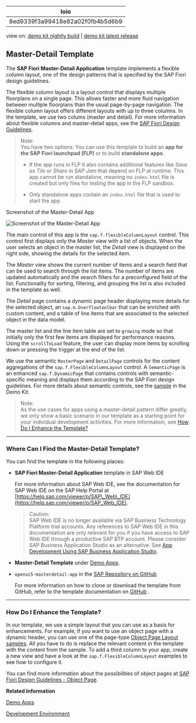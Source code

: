 <!-- loio8ed9339f3a99418e82a02f0fb4b5d6b9 -->

| loio |
| -----|
| 8ed9339f3a99418e82a02f0fb4b5d6b9 |

<div id="loio">

view on: [demo kit nightly build](https://openui5nightly.hana.ondemand.com/#/topic/8ed9339f3a99418e82a02f0fb4b5d6b9) | [demo kit latest release](https://openui5.hana.ondemand.com/#/topic/8ed9339f3a99418e82a02f0fb4b5d6b9)</div>

## Master-Detail Template

The **SAP Fiori Master-Detail Application** template implements a flexible column layout, one of the design patterns that is specified by the SAP Fiori design guidelines.

The flexible column layout is a layout control that displays multiple floorplans on a single page. This allows faster and more fluid navigation between multiple floorplans than the usual page-by-page navigation. The flexible column layout offers different layouts with up to three columns. In the template, we use two colums \(master and detail\). For more information about flexible columns and master-detail apps, see the  [SAP Fiori Design Guidelines](https://experience.sap.com/fiori-design-web/).

> Note:  
> You have two options: You can use this template to build an **app for the SAP Fiori launchpad \(FLP\)** or to build **standalone apps**.
> 
> -   If the app runs in FLP it also contains additional features like *Save as Tile* or *Share in SAP Jam* that depend on FLP at runtime. This app cannot be run standalone, meaning no `index.html` file is created but only files for testing the app in the FLP sandbox.
> 
> -   Only standalone apps contain an `index.html` file that is used to start the app.

   
  
<a name="loio8ed9339f3a99418e82a02f0fb4b5d6b9__fig_jjm_khh_bt"/>Screenshot of the Master-Detail App

 ![](loio2d145878ee8d475da971b21419109ce8_HiRes.jpg "Screenshot of the Master-Detail App") 

The main control of this app is the `sap.f.flexibleColumnLayout` control. This control first displays only the *Master* view with a list of objects. When the user selects an object in the master list, the *Detail* view is displayed on the right side, showing the details for the selected item.

The *Master* view shows the current number of items and a search field that can be used to search through the list items. The number of items are updated automatically and the search filters for a preconfigured field of the list. Functionality for sorting, filtering, and grouping the list is also included in the template as well.

The *Detail* page contains a dynamic page header displaying more details for the selected object, an `sap.m.Overflowtoolbar` that can be enriched with custom content, and a table of line items that are associated to the selected object in the data model.

The master list and the line item table are set to `growing` mode so that initially only the first few items are displayed for performance reasons. Using the `scrollToLoad` feature, the user can display more items by scrolling down or pressing the trigger at the end of the list.

We use the semantic `MasterPage` and `DetailPage` controls for the content aggregations of the `sap.f.FlexibleColumnLayout` control. A `SemanticPage` is an enhanced `sap.f.DynamicPage` that contains controls with semantic-specific meaning and displays them according to the SAP Fiori design guidelines. For more details about semantic controls, see the [sample](https://openui5.hana.ondemand.com/#/api/sap.f.semantic.SemanticPage/samples) in the Demo Kit.

> Note:  
> As the use cases for apps using a master-detail pattern differ greatly, we only show a basic scenario in our template as a starting point for your individual development activities. For more information, see [How Do I Enhance the Template?](Master-Detail_Template_8ed9339.md#loio8ed9339f3a99418e82a02f0fb4b5d6b9__section_EnhanceTemplate)

***

<a name="loio8ed9339f3a99418e82a02f0fb4b5d6b9__section_els_xvw_k1b"/>

### Where Can I Find the Master-Detail Template?

You can find the template in the following places:

-   **SAP Fiori Master-Detail Application** template in SAP Web IDE

    For more information about SAP Web IDE, see the documentation for SAP Web IDE on the SAP Help Portal at [https://help.sap.com/viewer/p/SAP\_Web\_IDE](https://help.sap.com/viewer/p/SAP_Web_IDE).

    > Caution:  
    > SAP Web IDE is no longer available via SAP Business Technology Platform trial accounts. Any references to SAP Web IDE in this documentation are only relevant for you if you have access to SAP Web IDE through a productive SAP BTP account. Please consider SAP Business Application Studio as an alternative. See [App Development Using SAP Business Application Studio](App_Development_Using_SAP_Business_Application_Studio_6bbad66.md).

-   **Master-Detail Template** under [Demo Apps](https://openui5.hana.ondemand.com/#demoapps.html).

-   `openui5-masterdetail-app` in the [SAP Repository on GitHub](https://github.com/SAP)

    For more information on how to clone or download the template from GitHub, refer to the template documentation on [GitHub]() .


***

<a name="loio8ed9339f3a99418e82a02f0fb4b5d6b9__section_EnhanceTemplate"/>

### How Do I Enhance the Template?

In our template, we use a simple layout that you can use as a basis for enhancements. For example, if you want to use an object page with a dynamic header, you can use one of the page-type [Object Page Layout samples](https://openui5.hana.ondemand.com/#/sample/sap.uxap.sample.ObjectPageDynamicHeader/preview). All you have to do is replace the relevant content in the template with the content from the sample. To add a third column to your app, create a new view and have a look at the `sap.f.FlexibleColumnLayout` examples to see how to configure it.

You can find more information about the possibilities of object pages at [SAP Fiori Design Guidelines - Object Page](https://experience.sap.com/fiori-design-web/object-page/).

**Related Information**  


[Demo Apps](Demo_Apps_a3ab54e.md)

[Development Environment](Development_Environment_7bb04e0.md)

